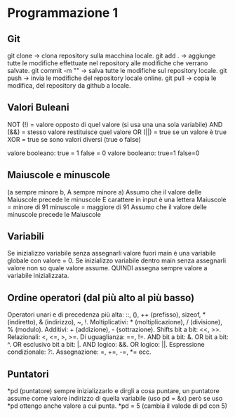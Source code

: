 # Programmazione 1

## Git
git clone <link> -> clona repository sulla macchina locale.
git add . -> aggiunge tutte le modifiche effettuate nel repository alle modifiche che verrano salvate.
git commit -m "<messaggio>" -> salva tutte le modifiche sul repository locale.
git push -> invia le modifiche del repository locale online.
git pull -> copia le modifica, del repository da github a locale.

## Valori Buleani
NOT (!) = valore opposto di quel valore (si usa una una sola variabile)
AND (&&) = stesso valore restituisce quel valore 
OR (||) = true se un valore è true
XOR = true se sono valori diversi (true o false)

valore booleano:    true = 1     false = 0
valore booleano: true=1 false=0

## Maiuscole e minuscole
(a sempre minore b, A sempre minore a)
Assumo che il valore delle Maiuscole precede le minuscole
E carattere in input è una lettera
Maiuscole = minore di 91
minuscole = maggiore di 91
Assumo che il valore delle minuscole precede le Maiuscole

## Variabili
Se inizializzo variabile senza assegnarli valore fuori main è una variabile globale con valore = 0.
Se inizializzo variabile dentro main senza assegnarli valore non so quale valore assume.
QUINDI assegna sempre valore a variabile inizializzata.

## Ordine operatori (dal più alto al più basso)
Operatori unari e di precedenza più alta: ::, (), ++ (prefisso), sizeof, * (indiretto), & (indirizzo), ~, !.
Moltiplicativi: * (moltiplicazione), / (divisione), % (modulo).
Additivi: + (addizione), - (sottrazione).
Shifts bit a bit: <<, >>.
Relazionali: <, <=, >, >=.
Di uguaglianza: ==, !=.
AND bit a bit: &.
OR bit a bit: ^.
OR esclusivo bit a bit: |.
AND logico: &&.
OR logico: ||.
Espressione condizionale: ?:.
Assegnazione: =, +=, -=, *= ecc.

## Puntatori
*pd (puntatore)
sempre inizializzarlo e dirgli a cosa puntare, un puntatore assume come valore indirizzo di quella variabile (uso pd = &x) però se uso *pd ottengo anche valore a cui punta. 
*pd = 5 (cambia il valode di pd con 5)